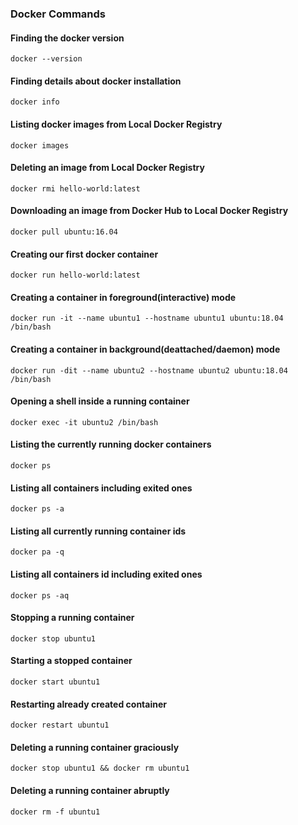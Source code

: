 ### Docker Commands

#### Finding the docker version
```
docker --version
```

#### Finding details about docker installation
```
docker info
```

#### Listing docker images from Local Docker Registry
```
docker images
```

#### Deleting an image from Local Docker Registry
```
docker rmi hello-world:latest
```

#### Downloading an image from Docker Hub to Local Docker Registry
```
docker pull ubuntu:16.04
```

#### Creating our first docker container
```
docker run hello-world:latest
```
#### Creating a container in foreground(interactive) mode
```
docker run -it --name ubuntu1 --hostname ubuntu1 ubuntu:18.04 /bin/bash
```

#### Creating a container in background(deattached/daemon) mode
```
docker run -dit --name ubuntu2 --hostname ubuntu2 ubuntu:18.04 /bin/bash
```

#### Opening a shell inside a running container
```
docker exec -it ubuntu2 /bin/bash
```

#### Listing the currently running docker containers 
```
docker ps
```

#### Listing all containers including exited ones
```
docker ps -a
```

#### Listing all currently running container ids
```
docker pa -q
```

#### Listing all containers id including exited ones
```
docker ps -aq
```

#### Stopping a running container
```
docker stop ubuntu1
```

#### Starting a stopped container
```
docker start ubuntu1
```

#### Restarting already created container
```
docker restart ubuntu1
```

#### Deleting a running container graciously
```
docker stop ubuntu1 && docker rm ubuntu1
```

#### Deleting a running container abruptly
```
docker rm -f ubuntu1
```


